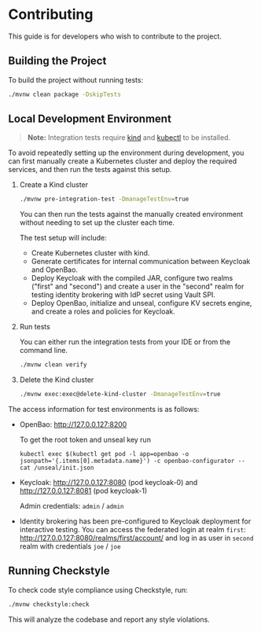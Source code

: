 # Contributing

This guide is for developers who wish to contribute to the project.

## Building the Project

To build the project without running tests:

```bash
./mvnw clean package -DskipTests
```

## Local Development Environment

> **Note:** Integration tests require [kind](https://kind.sigs.k8s.io/) and [kubectl](https://kubernetes.io/docs/tasks/tools/) to be installed.

To avoid repeatedly setting up the environment during development, you can first manually create a Kubernetes cluster and deploy the required services, and then run the tests against this setup.

1. Create a Kind cluster

    ```bash
    ./mvnw pre-integration-test -DmanageTestEnv=true
    ```

    You can then run the tests against the manually created environment without needing to set up the cluster each time.

    The test setup will include:

    - Create Kubernetes cluster with kind.
    - Generate certificates for internal communication between Keycloak and OpenBao.
    - Deploy Keycloak with the compiled JAR, configure two realms ("first" and "second") and create a user in the "second" realm for testing identity brokering with IdP secret using Vault SPI.
    - Deploy OpenBao, initialize and unseal, configure KV secrets engine, and create a roles and policies for Keycloak.

2. Run tests

    You can either run the integration tests from your IDE or from the command line.

    ```bash
    ./mvnw clean verify
    ```

3. Delete the Kind cluster

    ```bash
    ./mvnw exec:exec@delete-kind-cluster -DmanageTestEnv=true
    ```

The access information for test environments is as follows:

- OpenBao: http://127.0.0.127:8200

  To get the root token and unseal key run
  ```
  kubectl exec $(kubectl get pod -l app=openbao -o jsonpath='{.items[0].metadata.name}') -c openbao-configurator -- cat /unseal/init.json
  ```
- Keycloak: http://127.0.0.127:8080 (pod keycloak-0) and http://127.0.0.127:8081 (pod keycloak-1)

  Admin credentials: `admin` / `admin`

- Identity brokering has been pre-configured to Keycloak deployment for interactive testing. You can access the federated login at realm `first`: http://127.0.0.127:8080/realms/first/account/ and log in as user in `second` realm with credentials `joe` / `joe`



## Running Checkstyle

To check code style compliance using Checkstyle, run:

```bash
./mvnw checkstyle:check
```

This will analyze the codebase and report any style violations.
